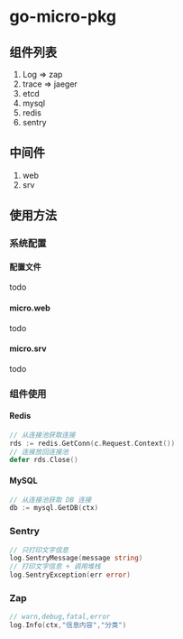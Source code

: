 # go-micro-pkg

## 组件列表
1. Log => zap
2. trace => jaeger
3. etcd
4. mysql
5. redis
6. sentry

## 中间件
1. web 
2. srv

## 使用方法

### 系统配置
####  配置文件
todo
#### micro.web
todo
#### micro.srv
todo
### 组件使用

#### Redis
```go
// 从连接池获取连接
rds := redis.GetConn(c.Request.Context())
// 连接放回连接池
defer rds.Close()
```

#### MySQL
```go
// 从连接池获取 DB 连接
db := mysql.GetDB(ctx)
```

### Sentry
```go
// 只打印文字信息
log.SentryMessage(message string)
// 打印文字信息 + 调用堆栈
log.SentryException(err error)
```

### Zap
```go
// warn,debug,fatal,error
log.Info(ctx,"信息内容","分类")
```